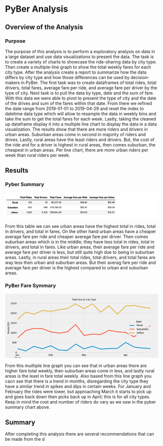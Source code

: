 # PyBer Analysis
## Overview of the Analysis
### Purpose
The purpose of this analysis is to perform a exploratory analysis on data in a large dataset and use data visualizations to present the data. The task is to create a variety of charts to showcase the ride-sharing data by city type. Then create a multiple-line graph to show the total weekly fares for each city type. After the analysis create a report to summarize how the data differs by city type and how those differences can be used by decision-makers in PyBer. The first task was to create dataframes of total rides, total drivers, total fares, average fare per ride, and average fare per driver by the type of city. Next task is to pull the data by type, date and the sum of fare. With this data we were able to pivot to present the type of city and the date of the drives and sum of the fares within that date. From there we refined the date range from 2019-01-01 to 2019-04-29 and reset the index to datetime data type which will allow to resample the data in weekly bins and take the sum to get the total fares for each week. Lastly, taking the cleaned up dataframe display it into a multiple line chart to display the data in a data visualization. The results show that there are more riders and drivers in urban areas. Suburban areas come in second in majority of riders and drives. Lastly, rural areas have the least riders and drivers. But, the cost of the ride and for a driver is highest in rural areas, then comes suburban, the cheapest in urban areas. Per line chart, there are more urban riders per week than rural riders per week. 

## Results

### Pyber Summary 

![Pyber Summary](analysis/pyber_summary_df.png)

From this table we can see urban areas have the highest total in rides, total in drivers, and total in fares. On the other hand urban areas have a cheaper average fare per ride and cheaper average fare per driver. Then comes suburban areas which is in the middle; they have less total in rides, total in drivers, and total in fares. Like urban areas, their average fare per ride and average fare per driver is less, but still quite high due to being in suburban areas. Lastly, in rural areas their total rides, total drivers, and total fares are way less then urban and suburban areas. But their averag fare per ride and average fare per driver is the highest compared to urban and suburban areas.

### PyBer Fare Symmary 

![Pyber Fare Summary](analysis/PyBer_fare_summary.png)

From this muiltiple line graph you can see that in urban areas there are higher fare total weekly, then suburban areas come in less, and lastly rural areas is the least in fare total weekly. Also based from this line graph you cacn see that there is a trend in months, disregarding the city type they have a similar trend in spikes and dips in certain weeks. For January and February the rides were lower, but approaching March it starts to pick up and goes back down then picks back up in April; this is for all city types. Keep in mind the cost and number of riders do vary as we saw in the pyber summary chart above.


## Summary

After completing this analysis there are several recommendations that can be made from the d

